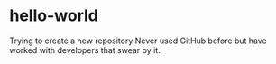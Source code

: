 # hello-world
Trying to create a new repository
Never used GitHub before but have worked with developers that swear by it.
